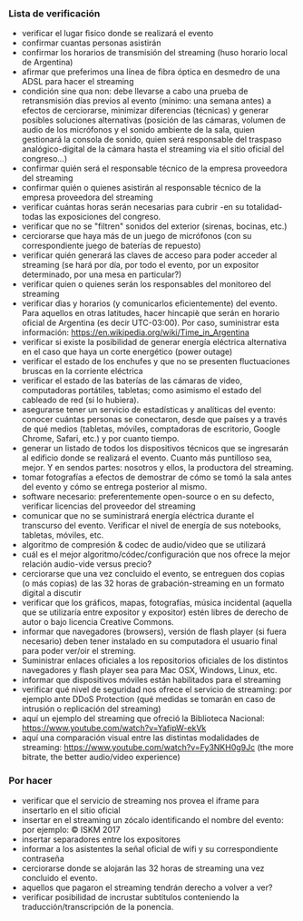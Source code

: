 ### Lista de verificación
* verificar el lugar fìsico donde se realizará el evento
* confirmar cuantas personas asistirán
* confirmar los horarios de transmisión del streaming (huso horario local de Argentina)
* afirmar que preferimos una línea de fibra óptica en desmedro de una ADSL para hacer el streaming
* condición sine qua non: debe llevarse a cabo una prueba de retransmisión días previos al evento (mínimo: una semana antes) a efectos de cerciorarse, minimizar diferencias (técnicas) y generar posibles soluciones alternativas (posición de las cámaras, volumen de audio de los micrófonos y el sonido ambiente de la sala, quien gestionará la consola de sonido, quien será responsable del traspaso analógico-digital de la cámara hasta el streaming via el sitio oficial del congreso...) 
* confirmar quién será el responsable técnico de la empresa proveedora del streaming
* confirmar quién o quienes asistirán al responsable técnico de la empresa proveedora del streaming
* verificar cuántas horas serán necesarias para cubrir -en su totalidad- todas las exposiciones del congreso.
* verificar que no se "filtren" sonidos del exterior (sirenas, bocinas, etc.)
* cerciorarse que haya más de un juego de micrófonos (con su correspondiente juego de baterías de repuesto)
* verificar quién generará las claves de acceso para poder acceder al streaming (se hará por día, por todo el evento, por un expositor determinado, por una mesa en particular?)
* verificar quien o quienes serán los responsables del monitoreo del streaming
* verificar dìas y horarios (y comunicarlos eficientemente) del evento. Para aquellos en otras latitudes, hacer hincapiè que serán en horario oficial de Argentina (es decir UTC-03:00). Por caso, suministrar esta información: https://en.wikipedia.org/wiki/Time_in_Argentina
* verificar si existe la posibilidad de generar energía eléctrica alternativa en el caso que haya un corte energético (power outage)
* verificar el estado de los enchufes y que no se presenten fluctuaciones bruscas en la corriente eléctrica
* verificar el estado de las baterías de las cámaras de video, computadoras portátiles, tabletas; como asimismo el estado del cableado de red (si lo hubiera).
* asegurarse tener un servicio de estadísticas y analíticas del evento: conocer cuántas personas se conectaron, desde que países y a través de qué medios (tabletas, móviles, comptadoras de escritorio, Google Chrome, Safari, etc.) y por cuanto tiempo. 
* generar un listado de todos los dispositivos técnicos que se ingresarán al edificio donde se realizará el evento. Cuanto más puntilloso sea, mejor. Y en sendos partes: nosotros y ellos, la productora del streaming.
* tomar fotografías a efectos de demostrar de cómo se tomó la sala antes del evento y cómo se entrega posterior al mismo.
* software necesario: preferentemente open-source o en su defecto, verificar licencias del proveedor del streaming
* comunicar que no se suministrará energía eléctrica durante el transcurso del evento. Verificar el nivel de energía de sus notebooks, tabletas, móviles, etc.
* algoritmo de compresión & codec de audio/video que se utilizará
* cuál es el mejor algoritmo/códec/configuración que nos ofrece la mejor relación audio-vide versus precio?
* cerciorarse que una vez concluido el evento, se entreguen dos copias (o más copias) de las 32 horas de grabación-streaming en un formato digital a discutir 
* verificar que los gráficos, mapas, fotografías, música incidental (aquella que se utilizaría entre expositor y expositor) estén libres de derecho de autor o bajo licencia Creative Commons.
* informar que navegadores (browsers), versión de flash player (si fuera necesario) deben tener instalado en su computadora el usuario final para poder ver/oir el streming. 
* Suministrar enlaces oficiales a los repositorios oficiales de los distintos navegadores y flash player sea para Mac OSX, Windows, Linux, etc. 
* informar que dispositivos móviles están habilitados para el streaming
* verificar qué nivel de seguridad nos ofrece el servicio de streaming: por ejemplo ante DDoS Protection (qué medidas se tomarán en caso de intrusión o replicación del streaming)
* aquí un ejemplo del streaming que ofreció la Biblioteca Nacional: https://www.youtube.com/watch?v=YafipW-ekVk
* aquí una comparación visual entre las distintas modalidades de streaming: https://www.youtube.com/watch?v=Fy3NKH0g9Jc    (the more bitrate, the better audio/video experience) 


### Por hacer
* verificar que el servicio de streaming nos provea el iframe para insertarlo en el sitio oficial
* insertar en el streaming un zócalo identificando el nombre del evento: por ejemplo: © ISKM 2017 
* insertar separadores entre los expositores
* informar a los asistentes la señal oficial de wifi y su correspondiente contraseña
* cerciorarse donde se alojarán las 32 horas de streaming una vez concluido el evento. 
* aquellos que pagaron el streaming tendrán derecho a volver a ver? 
* verificar posibilidad de incrustar subtítulos conteniendo la traducción/transcripción de la ponencia.

